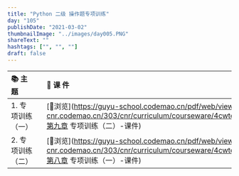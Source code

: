 ```yaml
---
title: "Python 二级 操作题专项训练"
day: "105"
publishDate: "2021-03-02"
thumbnailImage: "../images/day005.PNG"
shareText: ""
hashtags: ["", "", ""]
draft: false
---
```


| 📚 主 题           |      | 📰 课 件                                                      |
| :---------------- | :--- | :----------------------------------------------------------- |
| 1. 专项训练（一） |      | [🍳浏览](https://guyu-school.codemao.cn/pdf/web/viewer.html?file=https://cdn-cnr.codemao.cn/303/cnr/curriculum/courseware/4cwtdz1t9u1egbjpg3&fileName=第九章 专项训练（二）-课件) |
| 2. 专项训练（二） |      | [🍳浏览](https://guyu-school.codemao.cn/pdf/web/viewer.html?file=https://cdn-cnr.codemao.cn/303/cnr/curriculum/courseware/4cwtdtcbn0c6li5081&fileName=第八章 专项训练（一）-课件) |